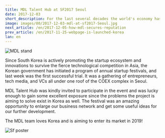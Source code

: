 ```yaml
---
title: MDL Talent Hub at SF2017 Seoul
date: 2017-12-03
short_description: For the last several decades the world's economy has been experiencing a massive shift from agriculture and production
image: images/80/2017-12-03-mdl-at-sf2017-Seoul.jpg
next_article: /en/2017-12-05-how-mdl-secures-reputation
prev_article: /en/2017-11-25-webpage-is-launched-korea
lan: en
---
```


![MDL stand](https://gateway.ipfs.io/ipfs/QmdYQCaVShYseZF4eWZC1VxzyYR7h31ZXwFiBd8SgzZLVB/MDL_sf2017.jpeg)

Since South Korea is actively promoting the startup ecosystem and innovations to survive the fierce technological competition in Asia, the Korean government has initiated a program of annual startup festivals, and last week was the first successful trial. It was a gathering of  entrepreneurs, tech media, and VCs all under one roof of the COEX complex in Seoul.

MDL Talent Hub was kindly invited to participate in the event and was lucky enough to gain some excellent exposure since the problems the project is aiming to solve exist in Korea as well. The festival was an amazing opportunity to enlarge our business network and get some useful ideas for our further development.

The MDL team loves Korea and is aiming to enter its market in 2019!


![Sf poster](https://gateway.ipfs.io/ipfs/QmeGn8mXf7Ew3QVifuQMXuyHWqi1696tuJgW8EhcPBqjWr/MDL_sf2017_1.jpeg)
